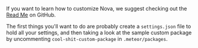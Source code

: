 If you want to learn how to customize Nova, we suggest checking out the [Read Me](https://github.com/TelescopeJS/Telescope) on GitHub. 

The first things you'll want to do are probably create a `settings.json` file to hold all your settings, and then taking a look at the sample custom package by uncommenting `cool-shit-custom-package` in `.meteor/packages`.